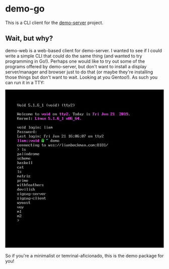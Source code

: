 # demo-go

This is a CLI client for the [demo-server](https://github.com/lbeckman314/demo) project.

## Wait, but why?

demo-web is a web-based client for demo-server. I wanted to see if I could write a simple CLI that could do the same thing (and wanted to try programming in Go!). Perhaps one would like to try out some of the programs offered by demo-server, but don't want to install a display server/manager and browser just to do that (or maybe they're installing those things but don't want to wait. Looking at you Gentoo!). As such you can run it in a TTY:

![Image of demo-go running in TTY.](./tty.png)

So if you're a minimalist or temrinal-aficionado, this is the demo package for you!
